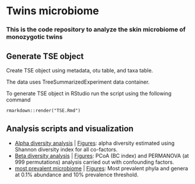 # Twins microbiome
### This is the code repository to analyze the skin microbiome of monozygotic twins ###

## Generate TSE object
Create TSE object using metadata, otu table, and taxa table. 

The data uses TreeSummarizedExperiment data container. 

To generate TSE object in RStudio run the script using the following command  
```
rmarkdown::render("TSE.Rmd")
```
 
## Analysis scripts and visualization
- [Alpha diversity analysis](alpha.Rmd) | [Figures](alpha.md): alpha diversity estimated using Shannon diversity index for all co-factors. 
- [Beta diversity analysis](beta.Rmd) | [Figures](beta.md): PCoA (BC index) and PERMANOVA (at 999 permutations) analysis carried out with confounding factors.
- [most prevalent microbiome](core.Rmd) | [Figures](core.md): Most prevalent phyla and genera at 0.1% abundance and 10% prevalence threshold.
